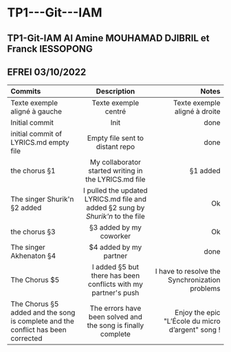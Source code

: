 # TP1---Git---IAM
## TP1-Git-IAM Al Amine MOUHAMAD DJIBRIL et Franck IESSOPONG
## EFREI 03/10/2022


| Commits   | Description | Notes  |
| :-------- | :---------: | ----: |
| Texte exemple aligné à gauche | Texte exemple centré | Texte exemple aligné à droite |
| Initial commit | Init | done |
| initial commit of LYRICS.md empty file | Empty file sent to distant repo | done |
| the chorus §1 | My collaborator started writing in the LYRICS.md file | §1 added |
| The singer Shurik'n §2 added | I pulled the updated LYRICS.md file and added §2 sung by _Shurik'n_ to the file | Ok |
| the chorus §3 | §3 added by my coworker | Ok |
| The singer Akhenaton §4 | $4 added by my partner | done |
| The Chorus $5 | I added §5 but there has been conflicts with my partner's push | I have to resolve the Synchronization problems |
| The Chorus §5 added and the song is complete and the conflict has been corrected | The errors have been solved and the song is finally complete | Enjoy the epic "L’École du micro d’argent" song !